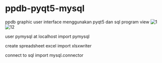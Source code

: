 # ppdb-pyqt5-mysql
ppdb graphic user interface menggunakan pyqt5 dan sql
program view
![1](https://user-images.githubusercontent.com/49337975/120097546-3cbaec80-c15b-11eb-822c-501bd597670b.png)
![12](https://user-images.githubusercontent.com/49337975/120097550-3e84b000-c15b-11eb-9276-c83c387169e2.png)

user pymysql at localhost 
import pymysql

create spreadsheet excel
import xlsxwriter

connect to sql
import mysql.connector
